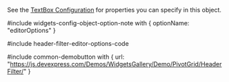 
See the [TextBox Configuration](/Documentation/ApiReference/UI_Components/dxTextBox/Configuration/) for properties you can specify in this object.

#include widgets-config-object-option-note with {
    optionName: "editorOptions"
}

#include header-filter-editor-options-code

#include common-demobutton with {
    url: "https://js.devexpress.com/Demos/WidgetsGallery/Demo/PivotGrid/HeaderFilter/"
}